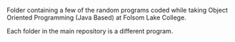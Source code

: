 Folder containing a few of the random programs coded while taking Object Oriented Programming (Java Based) at Folsom Lake College.

Each folder in the main repository is a different program.
